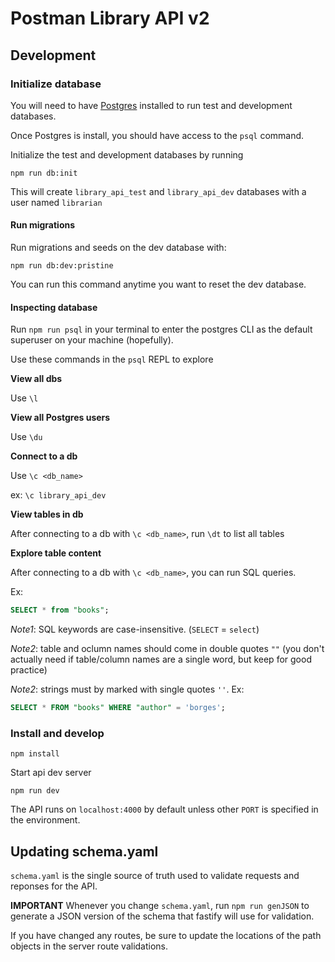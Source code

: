 # Postman Library API v2

## Development

### Initialize database

You will need to have [Postgres](https://www.postgresql.org/) installed to run test and development databases.

Once Postgres is install, you should have access to the `psql` command.

Initialize the test and development databases by running

`npm run db:init`

This will create `library_api_test` and `library_api_dev` databases with a user named
`librarian`

#### Run migrations

Run migrations and seeds on the dev database with:

`npm run db:dev:pristine`

You can run this command anytime you want to reset the dev database.

#### Inspecting database

Run `npm run psql` in your terminal to enter the postgres CLI as the default superuser on your machine (hopefully).

Use these commands in the `psql` REPL to explore

**View all dbs**

Use `\l`

**View all Postgres users**

Use `\du`

**Connect to a db**

Use `\c <db_name>`

ex: `\c library_api_dev`

**View tables in db**

After connecting to a db with `\c <db_name>`, run `\dt` to list all tables

**Explore table content**

After connecting to a db with `\c <db_name>`, you can run SQL queries.

Ex:

```sql
SELECT * from "books";
```

_Note1_: SQL keywords are case-insensitive. (`SELECT` = `select`)

_Note2_: table and oclumn names should come in double quotes `""` (you don't actually need if table/column names are a single word, but keep for good practice)

_Note2_: strings must by marked with single quotes `''`. Ex:

```sql
SELECT * FROM "books" WHERE "author" = 'borges';
```

### Install and develop

`npm install`

Start api dev server

`npm run dev`

The API runs on `localhost:4000` by default unless other `PORT` is specified in the environment.

## Updating schema.yaml

`schema.yaml` is the single source of truth used to validate requests and reponses for the API.

**IMPORTANT** Whenever you change `schema.yaml`, run `npm run genJSON` to generate a JSON version of the schema that fastify will use for validation.

If you have changed any routes, be sure to update the locations of the path objects in the server route validations.
